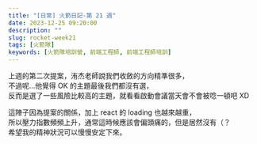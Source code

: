 ```yaml
---
title: "[日常] 火箭日記-第 21 週"
date: 2023-12-25 09:20:00
description: ""
slug: rocket-week21
tags: [火箭隊]
keywords: [火箭隊培訓營, 前端工程師, 前端工程師培訓]
---
```


上週的第二次提案，洧杰老師說我們收斂的方向精準很多，  
不過呢...他覺得 OK 的主題最後我們都沒有選，  
反而是選了一些風險比較高的主題，就看看啟動會議當天會不會被唸一頓吧 XD

這陣子因為提案的關係，加上 react 的 loading 也越來越重，  
所以壓力指數頻頻上升，通常這時候應該會偏頭痛的，但是居然沒有（？  
希望我的精神狀況可以慢慢安定下來。
